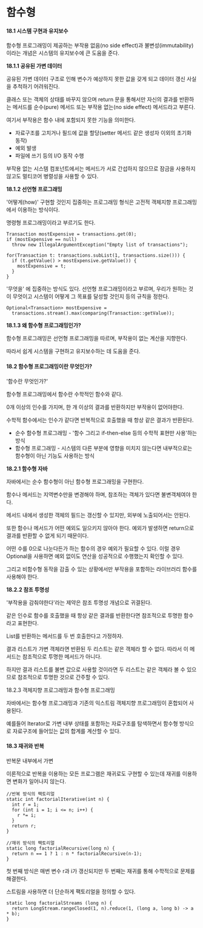 # 함수형

#### 18.1 시스템 구현과 유지보수

함수형 프로그래밍이 제공하는 부작용 없음(no side effect)과 불변성(immutability)이라는 개념은 시스템의 유지보수에 큰 도움을 준다.

**18.1.1 공유된 가변 데이터**

공유된 가변 데이터 구조로 인해 변수가 예상하지 못한 값을 갖게 되고 데이터 갱신 사실을 추척하기 어려워진다.

&#x20;

클래스 또는 객체의 상태를 바꾸지 않으며 return 문을 통해서만 자신의 결과를 반환하는 메서드를 순수(pure) 메서드 또는 부작용 없는(no side effect) 메서드라고 부른다.

&#x20;

여기서 부작용은 함수 내에 포함되지 못한 기능을 의미한다.

* 자료구조를 고치거나 필드에 값을 할당(setter 메서드 같은 생성자 이외의 초기화 동작)
* 예외 발생
* 파일에 쓰기 등의 I/O 동작 수행

부작용 없는 시스템 컴포넌트에서는 메서드가 서로 간섭하지 않으므로 잠금을 사용하지 않고도 멀티코어 병렬성을 사용할 수 있다.

**18.1.2 선언형 프로그래밍**

'어떻게(how)' 구현할 것인지 집중하는 프로그래밍 형식은 고전적 객체지향 프로그래밍에서 이용하는 방식이다.

명령형 프로그래밍이라고 부르기도 한다.

```
Transaction mostExpensive = transactions.get(0);
if (mostExpensive == null)
  throw new IllegalArgumentException("Empty list of transactions");
  
for(Transaction t: transactions.subList(1, transactions.size())) {
  if (t.getValue() > mostExpensive.getValue()) {
    mostExpensive = t;
  }
}
```

'무엇을' 에 집중하는 방식도 있다. 선언형 프로그래밍이라고 부르며, 우리가 원하는 것이 무엇이고 시스템이 어떻게 그 목표를 달성할 것인지 등의 규칙을 정한다.

```
Optional<Transaction> mostExpensive =
  transactions.stream().max(comparing(Transaction::getValue));
```

**18.1.3 왜 함수형 프로그래밍인가?**

함수형 프로그래밍은 선언형 프로그래밍을 따르며, 부작용이 없는 계산을 지향한다.

따라서 쉽게 시스템을 구현하고 유지보수하는 데 도움을 준다.



#### 18.2 함수형 프로그래밍이란 무엇인가?

'함수란 무엇인가?'

함수형 프로그래밍에서 함수란 수학적인 함수와 같다.

0개 이상의 인수를 가지며, 한 개 이상의 결과를 반환하지만 부작용이 없어야한다.

수학적 함수에서는 인수가 같다면 반복적으로 호출했을 때 항상 같은 결과가 반환된다.

* 순수 함수형 프로그래밍 - '함수 그리고 if-then-else 등의 수학적 표현만 사용'하는 방식
* 함수형 프로그래밍 - 시스템의 다른 부분에 영향을 미치지 않는다면 내부적으로는 함수형이 아닌 기능도 사용하는 방식

**18.2.1 함수형 자바**

자바에서는 순수 함수형이 아닌 함수형 프로그래밍을 구현한다.

함수나 메서드는 지역변수만을 변경해야 하며, 참조하는 객체가 있다면 불변객체여야 한다.

메서드 내에서 생성한 객체의 필드는 갱신할 수 있지만, 외부에 노출되어서는 안된다.

또한 함수나 메서드가 어떤 예외도 일으키지 않아야 한다. 예외가 발생하면 return으로 결과를 반환할 수 없게 되기 때문이다.

&#x20;

어떤 수를 0으로 나눈다든가 하는 함수의 경우 예외가 필요할 수 있다. 이럴 경우 Optional을 사용하면 예외 없이도 연산을 성공적으로 수행했는지 확인할 수 있다.

&#x20;

그리고 비함수형 동작을 감출 수 있는 상황에서만 부작용을 포함하는 라이브러리 함수를 사용해야 한다.

**18.2.2 참조 투명성**

'부작용을 감춰야한다'라는 제약은 참조 투명성 개념으로 귀결된다.

같은 인수로 함수를 호출했을 때 항상 같은 결과를 반환한다면 참조적으로 투명한 함수라고 표현한다.

&#x20;

List를 반환하는 메서드를 두 번 호출한다고 가정하자.

결과 리스트가 가변 객체라면 반환된 두 리스트는 같은 객체라 할 수 없다. 따라서 이 메서드는 참조적으로 투명한 메서드가 아니다.

하지만 결과 리스트를 불변 값으로 사용할 것이라면 두 리스트는 같은 객체라 볼 수 있으므로 참조적으로 투명한 것으로 간주할 수 있다.

18.2.3 객체지향 프로그래밍과 함수형 프로그래밍

자바에서는 함수형 프로그래밍과 기존의 익스트림 객체지향 프로그래밍이 혼합되어 사용된다.

예를들어 Iterator로 가변 내부 상태를 포함하는 자료구조를 탐색하면서 함수형 방식으로 자료구조에 들어있는 값의 합계를 계산할 수 있다.



#### 18.3 재귀와 반복

반복문 내부에서 가변

이론적으로 반복을 이용하는 모든 프로그램은 재귀로도 구현할 수 있는데 재귀를 이용하면 변화가 일어나지 않는다.

```
//반복 방식의 팩토리얼
static int factorialIterative(int n) {
  int r = 1;
  for (int i = 1; i <= n; i++) {
    r *= i;
  }
  return r;
}

//재귀 방식의 팩토리얼
static long factorialRecursive(long n) {
  return n == 1 ? 1 : n * factorialRecursive(n-1);
}
```

첫 번째 방식은 매번 변수 r과 i가 갱신되지만 두 번째는 재귀를 통해 수학적으로 문제를 해결한다.

&#x20;

스트림을 사용하면 더 단순하게 팩토리얼을 정의할 수 있다.

```
static long factorialStreams (long n) {
  return LongStream.rangeClosed(1, n).reduce(1, (long a, long b) -> a * b);
}
```
